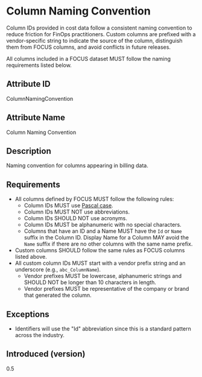 # Column Naming Convention

Column IDs provided in cost data follow a consistent naming convention to reduce friction for FinOps practitioners. Custom columns are prefixed with a vendor-specific string to indicate the source of the column, distinguish them from FOCUS columns, and avoid conflicts in future releases.

All columns included in a FOCUS dataset MUST follow the naming requirements listed below.

## Attribute ID

ColumnNamingConvention

## Attribute Name

Column Naming Convention

## Description

Naming convention for columns appearing in billing data.

## Requirements

- All columns defined by FOCUS MUST follow the following rules:
  - Column IDs MUST use [Pascal case](https://techterms.com/definition/pascalcase).
  - Column IDs MUST NOT use abbreviations.
  - Column IDs SHOULD NOT use acronyms.
  - Column IDs MUST be alphanumeric with no special characters.
  - Columns that have an ID and a Name MUST have the `Id` or `Name` suffix in the Column ID. Display Name for a Column MAY avoid the `Name` suffix if there are no other columns with the same name prefix.
- Custom columns SHOULD follow the same rules as FOCUS columns listed above.
- All custom column IDs MUST start with a vendor prefix string and an underscore (e.g., `abc_ColumnName`).
  - Vendor prefixes MUST be lowercase, alphanumeric strings and SHOULD NOT be longer than 10 characters in length.
  - Vendor prefixes MUST be representative of the company or brand that generated the column.

## Exceptions

- Identifiers will use the "Id" abbreviation since this is a standard pattern across the industry.

## Introduced (version)

0.5
